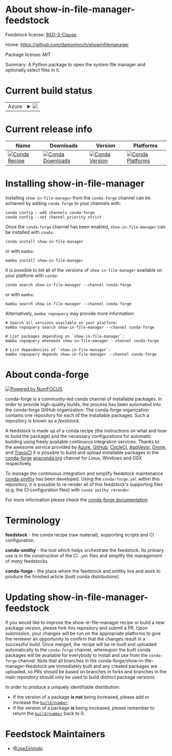 About show-in-file-manager-feedstock
====================================

Feedstock license: [BSD-3-Clause](https://github.com/conda-forge/show-in-file-manager-feedstock/blob/main/LICENSE.txt)

Home: https://github.com/damonlynch/showinfilemanager

Package license: MIT

Summary: A Python package to open the system file manager and optionally select files in it.

Current build status
====================


<table>
    
  <tr>
    <td>Azure</td>
    <td>
      <details>
        <summary>
          <a href="https://dev.azure.com/conda-forge/feedstock-builds/_build/latest?definitionId=21698&branchName=main">
            <img src="https://dev.azure.com/conda-forge/feedstock-builds/_apis/build/status/show-in-file-manager-feedstock?branchName=main">
          </a>
        </summary>
        <table>
          <thead><tr><th>Variant</th><th>Status</th></tr></thead>
          <tbody><tr>
              <td>linux_64_python3.10.____cpython</td>
              <td>
                <a href="https://dev.azure.com/conda-forge/feedstock-builds/_build/latest?definitionId=21698&branchName=main">
                  <img src="https://dev.azure.com/conda-forge/feedstock-builds/_apis/build/status/show-in-file-manager-feedstock?branchName=main&jobName=linux&configuration=linux%20linux_64_python3.10.____cpython" alt="variant">
                </a>
              </td>
            </tr><tr>
              <td>linux_64_python3.11.____cpython</td>
              <td>
                <a href="https://dev.azure.com/conda-forge/feedstock-builds/_build/latest?definitionId=21698&branchName=main">
                  <img src="https://dev.azure.com/conda-forge/feedstock-builds/_apis/build/status/show-in-file-manager-feedstock?branchName=main&jobName=linux&configuration=linux%20linux_64_python3.11.____cpython" alt="variant">
                </a>
              </td>
            </tr><tr>
              <td>linux_64_python3.12.____cpython</td>
              <td>
                <a href="https://dev.azure.com/conda-forge/feedstock-builds/_build/latest?definitionId=21698&branchName=main">
                  <img src="https://dev.azure.com/conda-forge/feedstock-builds/_apis/build/status/show-in-file-manager-feedstock?branchName=main&jobName=linux&configuration=linux%20linux_64_python3.12.____cpython" alt="variant">
                </a>
              </td>
            </tr><tr>
              <td>linux_64_python3.8.____cpython</td>
              <td>
                <a href="https://dev.azure.com/conda-forge/feedstock-builds/_build/latest?definitionId=21698&branchName=main">
                  <img src="https://dev.azure.com/conda-forge/feedstock-builds/_apis/build/status/show-in-file-manager-feedstock?branchName=main&jobName=linux&configuration=linux%20linux_64_python3.8.____cpython" alt="variant">
                </a>
              </td>
            </tr><tr>
              <td>linux_64_python3.9.____cpython</td>
              <td>
                <a href="https://dev.azure.com/conda-forge/feedstock-builds/_build/latest?definitionId=21698&branchName=main">
                  <img src="https://dev.azure.com/conda-forge/feedstock-builds/_apis/build/status/show-in-file-manager-feedstock?branchName=main&jobName=linux&configuration=linux%20linux_64_python3.9.____cpython" alt="variant">
                </a>
              </td>
            </tr><tr>
              <td>osx_64_python3.10.____cpython</td>
              <td>
                <a href="https://dev.azure.com/conda-forge/feedstock-builds/_build/latest?definitionId=21698&branchName=main">
                  <img src="https://dev.azure.com/conda-forge/feedstock-builds/_apis/build/status/show-in-file-manager-feedstock?branchName=main&jobName=osx&configuration=osx%20osx_64_python3.10.____cpython" alt="variant">
                </a>
              </td>
            </tr><tr>
              <td>osx_64_python3.11.____cpython</td>
              <td>
                <a href="https://dev.azure.com/conda-forge/feedstock-builds/_build/latest?definitionId=21698&branchName=main">
                  <img src="https://dev.azure.com/conda-forge/feedstock-builds/_apis/build/status/show-in-file-manager-feedstock?branchName=main&jobName=osx&configuration=osx%20osx_64_python3.11.____cpython" alt="variant">
                </a>
              </td>
            </tr><tr>
              <td>osx_64_python3.12.____cpython</td>
              <td>
                <a href="https://dev.azure.com/conda-forge/feedstock-builds/_build/latest?definitionId=21698&branchName=main">
                  <img src="https://dev.azure.com/conda-forge/feedstock-builds/_apis/build/status/show-in-file-manager-feedstock?branchName=main&jobName=osx&configuration=osx%20osx_64_python3.12.____cpython" alt="variant">
                </a>
              </td>
            </tr><tr>
              <td>osx_64_python3.8.____cpython</td>
              <td>
                <a href="https://dev.azure.com/conda-forge/feedstock-builds/_build/latest?definitionId=21698&branchName=main">
                  <img src="https://dev.azure.com/conda-forge/feedstock-builds/_apis/build/status/show-in-file-manager-feedstock?branchName=main&jobName=osx&configuration=osx%20osx_64_python3.8.____cpython" alt="variant">
                </a>
              </td>
            </tr><tr>
              <td>osx_64_python3.9.____cpython</td>
              <td>
                <a href="https://dev.azure.com/conda-forge/feedstock-builds/_build/latest?definitionId=21698&branchName=main">
                  <img src="https://dev.azure.com/conda-forge/feedstock-builds/_apis/build/status/show-in-file-manager-feedstock?branchName=main&jobName=osx&configuration=osx%20osx_64_python3.9.____cpython" alt="variant">
                </a>
              </td>
            </tr><tr>
              <td>osx_arm64_python3.10.____cpython</td>
              <td>
                <a href="https://dev.azure.com/conda-forge/feedstock-builds/_build/latest?definitionId=21698&branchName=main">
                  <img src="https://dev.azure.com/conda-forge/feedstock-builds/_apis/build/status/show-in-file-manager-feedstock?branchName=main&jobName=osx&configuration=osx%20osx_arm64_python3.10.____cpython" alt="variant">
                </a>
              </td>
            </tr><tr>
              <td>osx_arm64_python3.11.____cpython</td>
              <td>
                <a href="https://dev.azure.com/conda-forge/feedstock-builds/_build/latest?definitionId=21698&branchName=main">
                  <img src="https://dev.azure.com/conda-forge/feedstock-builds/_apis/build/status/show-in-file-manager-feedstock?branchName=main&jobName=osx&configuration=osx%20osx_arm64_python3.11.____cpython" alt="variant">
                </a>
              </td>
            </tr><tr>
              <td>osx_arm64_python3.12.____cpython</td>
              <td>
                <a href="https://dev.azure.com/conda-forge/feedstock-builds/_build/latest?definitionId=21698&branchName=main">
                  <img src="https://dev.azure.com/conda-forge/feedstock-builds/_apis/build/status/show-in-file-manager-feedstock?branchName=main&jobName=osx&configuration=osx%20osx_arm64_python3.12.____cpython" alt="variant">
                </a>
              </td>
            </tr><tr>
              <td>osx_arm64_python3.8.____cpython</td>
              <td>
                <a href="https://dev.azure.com/conda-forge/feedstock-builds/_build/latest?definitionId=21698&branchName=main">
                  <img src="https://dev.azure.com/conda-forge/feedstock-builds/_apis/build/status/show-in-file-manager-feedstock?branchName=main&jobName=osx&configuration=osx%20osx_arm64_python3.8.____cpython" alt="variant">
                </a>
              </td>
            </tr><tr>
              <td>osx_arm64_python3.9.____cpython</td>
              <td>
                <a href="https://dev.azure.com/conda-forge/feedstock-builds/_build/latest?definitionId=21698&branchName=main">
                  <img src="https://dev.azure.com/conda-forge/feedstock-builds/_apis/build/status/show-in-file-manager-feedstock?branchName=main&jobName=osx&configuration=osx%20osx_arm64_python3.9.____cpython" alt="variant">
                </a>
              </td>
            </tr><tr>
              <td>win_64_python3.10.____cpython</td>
              <td>
                <a href="https://dev.azure.com/conda-forge/feedstock-builds/_build/latest?definitionId=21698&branchName=main">
                  <img src="https://dev.azure.com/conda-forge/feedstock-builds/_apis/build/status/show-in-file-manager-feedstock?branchName=main&jobName=win&configuration=win%20win_64_python3.10.____cpython" alt="variant">
                </a>
              </td>
            </tr><tr>
              <td>win_64_python3.11.____cpython</td>
              <td>
                <a href="https://dev.azure.com/conda-forge/feedstock-builds/_build/latest?definitionId=21698&branchName=main">
                  <img src="https://dev.azure.com/conda-forge/feedstock-builds/_apis/build/status/show-in-file-manager-feedstock?branchName=main&jobName=win&configuration=win%20win_64_python3.11.____cpython" alt="variant">
                </a>
              </td>
            </tr><tr>
              <td>win_64_python3.12.____cpython</td>
              <td>
                <a href="https://dev.azure.com/conda-forge/feedstock-builds/_build/latest?definitionId=21698&branchName=main">
                  <img src="https://dev.azure.com/conda-forge/feedstock-builds/_apis/build/status/show-in-file-manager-feedstock?branchName=main&jobName=win&configuration=win%20win_64_python3.12.____cpython" alt="variant">
                </a>
              </td>
            </tr><tr>
              <td>win_64_python3.8.____cpython</td>
              <td>
                <a href="https://dev.azure.com/conda-forge/feedstock-builds/_build/latest?definitionId=21698&branchName=main">
                  <img src="https://dev.azure.com/conda-forge/feedstock-builds/_apis/build/status/show-in-file-manager-feedstock?branchName=main&jobName=win&configuration=win%20win_64_python3.8.____cpython" alt="variant">
                </a>
              </td>
            </tr><tr>
              <td>win_64_python3.9.____cpython</td>
              <td>
                <a href="https://dev.azure.com/conda-forge/feedstock-builds/_build/latest?definitionId=21698&branchName=main">
                  <img src="https://dev.azure.com/conda-forge/feedstock-builds/_apis/build/status/show-in-file-manager-feedstock?branchName=main&jobName=win&configuration=win%20win_64_python3.9.____cpython" alt="variant">
                </a>
              </td>
            </tr>
          </tbody>
        </table>
      </details>
    </td>
  </tr>
</table>

Current release info
====================

| Name | Downloads | Version | Platforms |
| --- | --- | --- | --- |
| [![Conda Recipe](https://img.shields.io/badge/recipe-show--in--file--manager-green.svg)](https://anaconda.org/conda-forge/show-in-file-manager) | [![Conda Downloads](https://img.shields.io/conda/dn/conda-forge/show-in-file-manager.svg)](https://anaconda.org/conda-forge/show-in-file-manager) | [![Conda Version](https://img.shields.io/conda/vn/conda-forge/show-in-file-manager.svg)](https://anaconda.org/conda-forge/show-in-file-manager) | [![Conda Platforms](https://img.shields.io/conda/pn/conda-forge/show-in-file-manager.svg)](https://anaconda.org/conda-forge/show-in-file-manager) |

Installing show-in-file-manager
===============================

Installing `show-in-file-manager` from the `conda-forge` channel can be achieved by adding `conda-forge` to your channels with:

```
conda config --add channels conda-forge
conda config --set channel_priority strict
```

Once the `conda-forge` channel has been enabled, `show-in-file-manager` can be installed with `conda`:

```
conda install show-in-file-manager
```

or with `mamba`:

```
mamba install show-in-file-manager
```

It is possible to list all of the versions of `show-in-file-manager` available on your platform with `conda`:

```
conda search show-in-file-manager --channel conda-forge
```

or with `mamba`:

```
mamba search show-in-file-manager --channel conda-forge
```

Alternatively, `mamba repoquery` may provide more information:

```
# Search all versions available on your platform:
mamba repoquery search show-in-file-manager --channel conda-forge

# List packages depending on `show-in-file-manager`:
mamba repoquery whoneeds show-in-file-manager --channel conda-forge

# List dependencies of `show-in-file-manager`:
mamba repoquery depends show-in-file-manager --channel conda-forge
```


About conda-forge
=================

[![Powered by
NumFOCUS](https://img.shields.io/badge/powered%20by-NumFOCUS-orange.svg?style=flat&colorA=E1523D&colorB=007D8A)](https://numfocus.org)

conda-forge is a community-led conda channel of installable packages.
In order to provide high-quality builds, the process has been automated into the
conda-forge GitHub organization. The conda-forge organization contains one repository
for each of the installable packages. Such a repository is known as a *feedstock*.

A feedstock is made up of a conda recipe (the instructions on what and how to build
the package) and the necessary configurations for automatic building using freely
available continuous integration services. Thanks to the awesome service provided by
[Azure](https://azure.microsoft.com/en-us/services/devops/), [GitHub](https://github.com/),
[CircleCI](https://circleci.com/), [AppVeyor](https://www.appveyor.com/),
[Drone](https://cloud.drone.io/welcome), and [TravisCI](https://travis-ci.com/)
it is possible to build and upload installable packages to the
[conda-forge](https://anaconda.org/conda-forge) [anaconda.org](https://anaconda.org/)
channel for Linux, Windows and OSX respectively.

To manage the continuous integration and simplify feedstock maintenance
[conda-smithy](https://github.com/conda-forge/conda-smithy) has been developed.
Using the ``conda-forge.yml`` within this repository, it is possible to re-render all of
this feedstock's supporting files (e.g. the CI configuration files) with ``conda smithy rerender``.

For more information please check the [conda-forge documentation](https://conda-forge.org/docs/).

Terminology
===========

**feedstock** - the conda recipe (raw material), supporting scripts and CI configuration.

**conda-smithy** - the tool which helps orchestrate the feedstock.
                   Its primary use is in the construction of the CI ``.yml`` files
                   and simplify the management of *many* feedstocks.

**conda-forge** - the place where the feedstock and smithy live and work to
                  produce the finished article (built conda distributions)


Updating show-in-file-manager-feedstock
=======================================

If you would like to improve the show-in-file-manager recipe or build a new
package version, please fork this repository and submit a PR. Upon submission,
your changes will be run on the appropriate platforms to give the reviewer an
opportunity to confirm that the changes result in a successful build. Once
merged, the recipe will be re-built and uploaded automatically to the
`conda-forge` channel, whereupon the built conda packages will be available for
everybody to install and use from the `conda-forge` channel.
Note that all branches in the conda-forge/show-in-file-manager-feedstock are
immediately built and any created packages are uploaded, so PRs should be based
on branches in forks and branches in the main repository should only be used to
build distinct package versions.

In order to produce a uniquely identifiable distribution:
 * If the version of a package **is not** being increased, please add or increase
   the [``build/number``](https://docs.conda.io/projects/conda-build/en/latest/resources/define-metadata.html#build-number-and-string).
 * If the version of a package **is** being increased, please remember to return
   the [``build/number``](https://docs.conda.io/projects/conda-build/en/latest/resources/define-metadata.html#build-number-and-string)
   back to 0.

Feedstock Maintainers
=====================

* [@JoeZiminski](https://github.com/JoeZiminski/)

